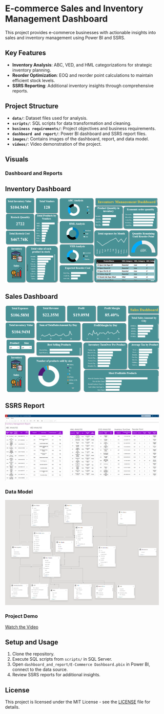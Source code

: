 # E-commerce Sales and Inventory Management Dashboard

This project provides e-commerce businesses with actionable insights into sales and inventory management using Power BI and SSRS.

## Key Features

- **Inventory Analysis**: ABC, VED, and HML categorizations for strategic inventory planning.
- **Reorder Optimization**: EOQ and reorder point calculations to maintain efficient stock levels.
- **SSRS Reporting**: Additional inventory insights through comprehensive reports.

## Project Structure

- **`data/`**: Dataset files used for analysis.
- **`scripts/`**: SQL scripts for data transformation and cleaning.
- **`business requirements/`**: Project objectives and business requirements.
- **`dashboard and report/`**: Power BI dashboard and SSRS report files.
- **`images/`**: Contains images of the dashboard, report, and data model.
- **`videos/`**: Video demonstration of the project.

## Visuals

### Dashboard and Reports
## Inventory Dashboard
![Inventory Dashboard Preview](images/Inventory_Dashboard.png)
## Sales Dashboard
![Sales Dashboard Preview](images/Sales_Dashboard.png)
## SSRS Report
![SSRS Report](images/SSRS_Report.png)

### Data Model
![Data Model](images/Data_Model.png)

### Project Demo
[Watch the Video](videos/Full_Project.mp4)

## Setup and Usage

1. Clone the repository.
2. Execute SQL scripts from `scripts/` in SQL Server.
3. Open `dashboard_and_report/E-Commerce Dashboard.pbix` in Power BI, connect to the data source.
4. Review SSRS reports for additional insights.

## License

This project is licensed under the MIT License - see the [LICENSE](LICENSE) file for details.
